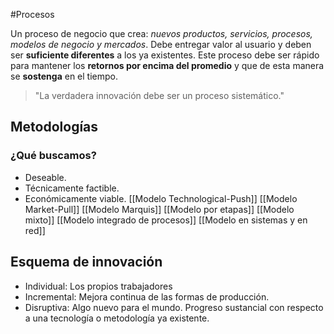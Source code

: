 #Procesos

Un proceso de negocio que crea: *nuevos productos, servicios, procesos, modelos de negocio y mercados*. Debe entregar valor al usuario y deben ser **suficiente diferentes** a los ya existentes. Este proceso debe ser rápido para mantener los **retornos por encima del promedio** y que de esta manera se **sostenga** en el tiempo.
> "La verdadera innovación debe ser un proceso sistemático."

## Metodologías
### ¿Qué buscamos?
- Deseable.
- Técnicamente factible.
- Económicamente viable.
[[Modelo Technological-Push]]
[[Modelo Market-Pull]]
[[Modelo Marquis]]
[[Modelo por etapas]]
[[Modelo mixto]]
[[Modelo integrado de procesos]]
[[Modelo en sistemas y en red]]

## Esquema de innovación
- Individual: Los propios trabajadores
- Incremental: Mejora continua de las formas de producción.
- Disruptiva: Algo nuevo para el mundo. Progreso sustancial con respecto a una tecnología o metodología ya existente.
